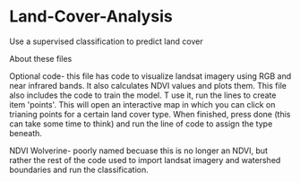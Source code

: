 # Land-Cover-Analysis
Use a supervised classification to predict land cover 

About these files

Optional code- this file has code to visualize landsat imagery using RGB and near infrared bands. It also calculates NDVI values and plots them. This file also includes the code to train the model. T use it, run the lines to create item 'points'. This will open an interactive map in which you can click on trianing points for a certain land cover type. When finished, press done (this can take some time to think) and run the line of code to assign the type beneath. 

NDVI Wolverine- poorly named becuase this is no longer an NDVI, but rather the rest of the code used to import landsat imagery and watershed boundaries and run the classification. 

